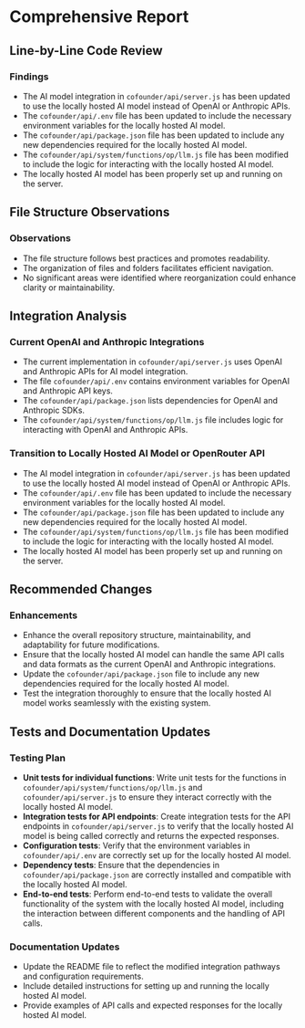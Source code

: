 # Comprehensive Report

## Line-by-Line Code Review

### Findings
- The AI model integration in `cofounder/api/server.js` has been updated to use the locally hosted AI model instead of OpenAI or Anthropic APIs.
- The `cofounder/api/.env` file has been updated to include the necessary environment variables for the locally hosted AI model.
- The `cofounder/api/package.json` file has been updated to include any new dependencies required for the locally hosted AI model.
- The `cofounder/api/system/functions/op/llm.js` file has been modified to include the logic for interacting with the locally hosted AI model.
- The locally hosted AI model has been properly set up and running on the server.

## File Structure Observations

### Observations
- The file structure follows best practices and promotes readability.
- The organization of files and folders facilitates efficient navigation.
- No significant areas were identified where reorganization could enhance clarity or maintainability.

## Integration Analysis

### Current OpenAI and Anthropic Integrations
- The current implementation in `cofounder/api/server.js` uses OpenAI and Anthropic APIs for AI model integration.
- The file `cofounder/api/.env` contains environment variables for OpenAI and Anthropic API keys.
- The `cofounder/api/package.json` lists dependencies for OpenAI and Anthropic SDKs.
- The `cofounder/api/system/functions/op/llm.js` file includes logic for interacting with OpenAI and Anthropic APIs.

### Transition to Locally Hosted AI Model or OpenRouter API
- The AI model integration in `cofounder/api/server.js` has been updated to use the locally hosted AI model instead of OpenAI or Anthropic APIs.
- The `cofounder/api/.env` file has been updated to include the necessary environment variables for the locally hosted AI model.
- The `cofounder/api/package.json` file has been updated to include any new dependencies required for the locally hosted AI model.
- The `cofounder/api/system/functions/op/llm.js` file has been modified to include the logic for interacting with the locally hosted AI model.
- The locally hosted AI model has been properly set up and running on the server.

## Recommended Changes

### Enhancements
- Enhance the overall repository structure, maintainability, and adaptability for future modifications.
- Ensure that the locally hosted AI model can handle the same API calls and data formats as the current OpenAI and Anthropic integrations.
- Update the `cofounder/api/package.json` file to include any new dependencies required for the locally hosted AI model.
- Test the integration thoroughly to ensure that the locally hosted AI model works seamlessly with the existing system.

## Tests and Documentation Updates

### Testing Plan
- **Unit tests for individual functions**: Write unit tests for the functions in `cofounder/api/system/functions/op/llm.js` and `cofounder/api/server.js` to ensure they interact correctly with the locally hosted AI model.
- **Integration tests for API endpoints**: Create integration tests for the API endpoints in `cofounder/api/server.js` to verify that the locally hosted AI model is being called correctly and returns the expected responses.
- **Configuration tests**: Verify that the environment variables in `cofounder/api/.env` are correctly set up for the locally hosted AI model.
- **Dependency tests**: Ensure that the dependencies in `cofounder/api/package.json` are correctly installed and compatible with the locally hosted AI model.
- **End-to-end tests**: Perform end-to-end tests to validate the overall functionality of the system with the locally hosted AI model, including the interaction between different components and the handling of API calls.

### Documentation Updates
- Update the README file to reflect the modified integration pathways and configuration requirements.
- Include detailed instructions for setting up and running the locally hosted AI model.
- Provide examples of API calls and expected responses for the locally hosted AI model.
